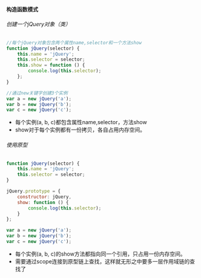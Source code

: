 #### 构造函数模式

###### 创建一个jQuery对象（类）
```javascript
//每个jQuery对象包含两个属性name,selector和一个方法show
function jQuery(selector) {
	this.name = 'jQuery';
	this.selector = selector;
	this.show = function () {
		console.log(this.selector);
	};
}

//通过new关键字创建3个实例
var a = new jQuery('a');
var b = new jQuery('b');
var c = new jQuery('c');
```
* 每个实例(a, b, c)都包含属性name,selector，方法show
* show对于每个实例都有一份拷贝，各自占用内存空间。

###### 使用原型
```javascript
function jQuery(selector) {
	this.name = 'jQuery';
	this.selector = selector;
}

jQuery.prototype = {
	constructor: jQuery,
	show: function () {
		console.log(this.selector);
	}
};

var a = new jQuery('a');
var b = new jQuery('b');
var c = new jQuery('c');
```
* 每个实例(a, b, c)的show方法都指向同一个引用，只占用一份内存空间。
* 需要通过scope连接到原型链上查找，这样就无形之中要多一层作用域链的查找了
